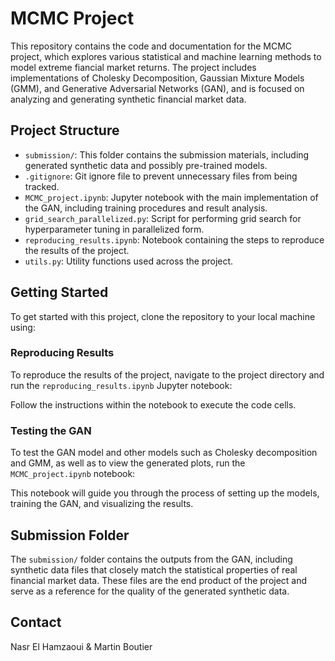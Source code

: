# MCMC Project

This repository contains the code and documentation for the MCMC project, which explores various statistical and machine learning methods to model extreme fiancial market returns. The project includes implementations of Cholesky Decomposition, Gaussian Mixture Models (GMM), and Generative Adversarial Networks (GAN), and is focused on analyzing and generating synthetic financial market data.

## Project Structure

- `submission/`: This folder contains the submission materials, including generated synthetic data and possibly pre-trained models.
- `.gitignore`: Git ignore file to prevent unnecessary files from being tracked.
- `MCMC_project.ipynb`: Jupyter notebook with the main implementation of the GAN, including training procedures and result analysis.
- `grid_search_parallelized.py`: Script for performing grid search for hyperparameter tuning in parallelized form.
- `reproducing_results.ipynb`: Notebook containing the steps to reproduce the results of the project.
- `utils.py`: Utility functions used across the project.

## Getting Started

To get started with this project, clone the repository to your local machine using:


### Reproducing Results

To reproduce the results of the project, navigate to the project directory and run the `reproducing_results.ipynb` Jupyter notebook:



Follow the instructions within the notebook to execute the code cells.

### Testing the GAN

To test the GAN model and other models such as Cholesky decomposition and GMM, as well as to view the generated plots, run the `MCMC_project.ipynb` notebook:




This notebook will guide you through the process of setting up the models, training the GAN, and visualizing the results.

## Submission Folder

The `submission/` folder contains the outputs from the GAN, including synthetic data files that closely match the statistical properties of real financial market data. These files are the end product of the project and serve as a reference for the quality of the generated synthetic data.


## Contact


 Nasr El Hamzaoui  & Martin Boutier 
